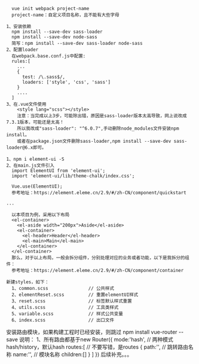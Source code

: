 <slot name="title_1"></slot>

      vue init webpack project-name
      project-name：自定义项目名称，且不能有大些字母

<slot name="title_2"></slot>

    1、安装依赖
      npm install --save-dev sass-loader
      npm install --save-dev node-sass
      简写：npm install --save-dev sass-loader node-sass
    2、配置loader
      在webpack.base.conf.js中配置:
      rules:[
        ...
        {
          test: /\.sass$/,
          loaders: ['style', 'css', 'sass']
        }
        ....
      ]
    3、在.vue文件使用
        <style lang="scss"></style>
        注意：当完成以上3步，可能除出错，原因是sass-loader版本太高导致，网上说改成7.3.1版本，可能还是太高！
        所以我改成"sass-loader": "^6.0.7",手动删除node_modules文件安装npm install。
        或者在package.json文件删除sass-loader,npm install --save-dev sass-loader@6.x即可。

<slot name="images_2"></slot>
<slot name="title_3"></slot>

    1、npm i element-ui -S
    2、在main.js文件引入
      import ElementUI from 'element-ui';
      import 'element-ui/lib/theme-chalk/index.css';

      Vue.use(ElementUI);
      参考地址：https://element.eleme.cn/2.9/#/zh-CN/component/quickstart

<slot name="title_4"></slot>

    ...

<slot name="title_5"></slot>

      以本项目为例，采用以下布局
      <el-container>
        <el-aside width="200px">Aside</el-aside>
        <el-container>
          <el-header>Header</el-header>
          <el-main>Main</el-main>
        </el-container>
      </el-container>
      那么，对于以上布局，一般会拆分组件，分别处理对应的业务或者功能，以下是我拆分的组件：
      参考地址：https://element.eleme.cn/2.9/#/zh-CN/component/container

<slot name="images_5"></slot>

<slot name="markdown_5"></slot>

<slot name="title_6"></slot>

    新建styles，如下：
      1、common.scss               // 公共样式
      2、elementReset.scss         // 重置elementUI样式
      3、reset.scss                // 标签默认样式重置
      4、utils.scss                // 工具类样式
      5、variable.scss             // 样式公共变量
      6、index.scss                // 出口文件
<slot name="markdown_6"></slot>
<slot name="title_7"></slot>
    安装路由模块，如果构建工程时已经安装，则跳过
    npm install vue-router --save
    说明：
      1、所有路由都基于new Router({
        mode:'hash',                // 两种模式hash/history，默认hash
        routes:[                    // 不要写错，是routes
          {
            path:'',                // 跳转路由名称
            name:'',                // 模块名称
            children:[]
          }
        ]
      })
      后续补充。。。
<slot name="markdown_7"></slot>